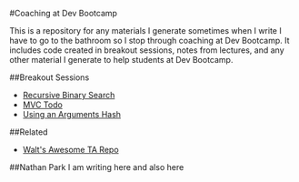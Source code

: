 #Coaching at Dev Bootcamp

This is a repository for any materials I generate sometimes when I write I have to go to the bathroom so I stop through coaching at Dev Bootcamp. It includes code created in breakout sessions, notes from lectures, and any other material I generate to help students at Dev Bootcamp.

##Breakout Sessions
  * [Recursive Binary Search](https://github.com/CariWest/Coaching/blob/master/recursive_binary_search.rb)
  * [MVC Todo](https://github.com/CariWest///Coaching/blob/master/todo)
  * [Using an Arguments Hash](https://github.com/CariWest/Coaching/blob/master/123/examples/initialize_with_args.rb)

##Related
  * [Walt's Awesome TA Repo](https://github.com/zimmermanw84/DBC-TA)

##Nathan Park
  I am writing here and also here